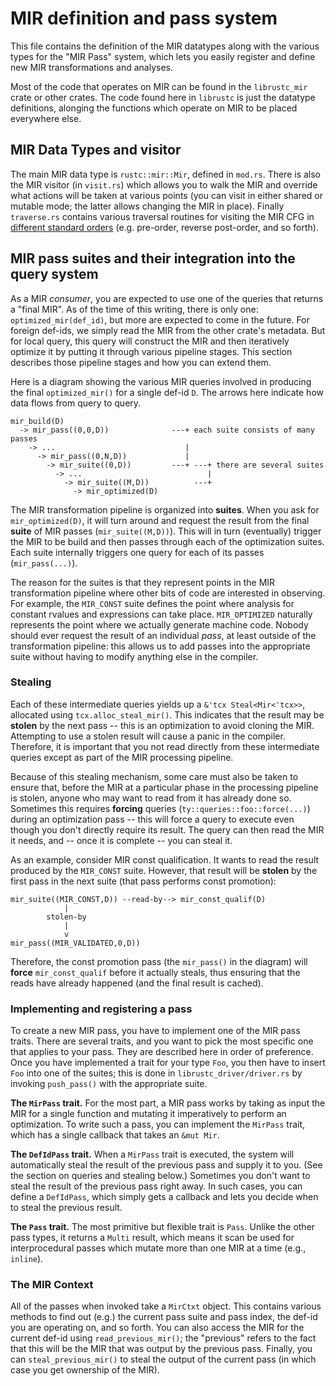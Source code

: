 # MIR definition and pass system

This file contains the definition of the MIR datatypes along with the
various types for the "MIR Pass" system, which lets you easily
register and define new MIR transformations and analyses.

Most of the code that operates on MIR can be found in the
`librustc_mir` crate or other crates. The code found here in
`librustc` is just the datatype definitions, alonging the functions
which operate on MIR to be placed everywhere else.

## MIR Data Types and visitor

The main MIR data type is `rustc::mir::Mir`, defined in `mod.rs`.
There is also the MIR visitor (in `visit.rs`) which allows you to walk
the MIR and override what actions will be taken at various points (you
can visit in either shared or mutable mode; the latter allows changing
the MIR in place). Finally `traverse.rs` contains various traversal
routines for visiting the MIR CFG in [different standard orders][traversal]
(e.g. pre-order, reverse post-order, and so forth).

[traversal]: https://en.wikipedia.org/wiki/Tree_traversal

## MIR pass suites and their integration into the query system

As a MIR *consumer*, you are expected to use one of the queries that
returns a "final MIR". As of the time of this writing, there is only
one: `optimized_mir(def_id)`, but more are expected to come in the
future. For foreign def-ids, we simply read the MIR from the other
crate's metadata. But for local query, this query will construct the
MIR and then iteratively optimize it by putting it through various
pipeline stages. This section describes those pipeline stages and how
you can extend them.

Here is a diagram showing the various MIR queries involved in producing
the final `optimized_mir()` for a single def-id `D`. The arrows here
indicate how data flows from query to query.

```
mir_build(D)
  -> mir_pass((0,0,D))              ---+ each suite consists of many passes
    -> ...                             |
      -> mir_pass((0,N,D))             |
        -> mir_suite((0,D))         ---+ ---+ there are several suites
          -> ...                            |
            -> mir_suite((M,D))          ---+
              -> mir_optimized(D)
```

The MIR transformation pipeline is organized into **suites**.  When
you ask for `mir_optimized(D)`, it will turn around and request the
result from the final **suite** of MIR passes
(`mir_suite((M,D))`). This will in turn (eventually) trigger the MIR
to be build and then passes through each of the optimization suites.
Each suite internally triggers one query for each of its passes
(`mir_pass(...)`).

The reason for the suites is that they represent points in the MIR
transformation pipeline where other bits of code are interested in
observing. For example, the `MIR_CONST` suite defines the point where
analysis for constant rvalues and expressions can take
place. `MIR_OPTIMIZED` naturally represents the point where we
actually generate machine code. Nobody should ever request the result
of an individual *pass*, at least outside of the transformation
pipeline: this allows us to add passes into the appropriate suite
without having to modify anything else in the compiler.

### Stealing

Each of these intermediate queries yields up a `&'tcx
Steal<Mir<'tcx>>`, allocated using `tcx.alloc_steal_mir()`. This
indicates that the result may be **stolen** by the next pass -- this
is an optimization to avoid cloning the MIR. Attempting to use a
stolen result will cause a panic in the compiler. Therefore, it is
important that you not read directly from these intermediate queries
except as part of the MIR processing pipeline.

Because of this stealing mechanism, some care must also be taken to
ensure that, before the MIR at a particular phase in the processing
pipeline is stolen, anyone who may want to read from it has already
done so. Sometimes this requires **forcing** queries
(`ty::queries::foo::force(...)`) during an optimization pass -- this
will force a query to execute even though you don't directly require
its result. The query can then read the MIR it needs, and -- once it
is complete -- you can steal it.

As an example, consider MIR const qualification. It wants to read the
result produced by the `MIR_CONST` suite. However, that result will be
**stolen** by the first pass in the next suite (that pass performs
const promotion):

```
mir_suite((MIR_CONST,D)) --read-by--> mir_const_qualif(D)
            |
        stolen-by
            |
            v
mir_pass((MIR_VALIDATED,0,D))
```

Therefore, the const promotion pass (the `mir_pass()` in the diagram)
will **force** `mir_const_qualif` before it actually steals, thus
ensuring that the reads have already happened (and the final result is
cached).

### Implementing and registering a pass

To create a new MIR pass, you have to implement one of the MIR pass
traits. There are several traits, and you want to pick the most
specific one that applies to your pass. They are described here in
order of preference. Once you have implemented a trait for your type
`Foo`, you then have to insert `Foo` into one of the suites; this is
done in `librustc_driver/driver.rs` by invoking `push_pass()` with the
appropriate suite.

**The `MirPass` trait.** For the most part, a MIR pass works by taking
as input the MIR for a single function and mutating it imperatively to
perform an optimization. To write such a pass, you can implement the
`MirPass` trait, which has a single callback that takes an `&mut Mir`.

**The `DefIdPass` trait.** When a `MirPass` trait is executed, the
system will automatically steal the result of the previous pass and
supply it to you. (See the section on queries and stealing below.)
Sometimes you don't want to steal the result of the previous pass
right away. In such cases, you can define a `DefIdPass`, which simply
gets a callback and lets you decide when to steal the previous result.

**The `Pass` trait.** The most primitive but flexible trait is `Pass`.
Unlike the other pass types, it returns a `Multi` result, which means
it scan be used for interprocedural passes which mutate more than one
MIR at a time (e.g., `inline`).

### The MIR Context

All of the passes when invoked take a `MirCtxt` object. This contains
various methods to find out (e.g.) the current pass suite and pass
index, the def-id you are operating on, and so forth. You can also
access the MIR for the current def-id using `read_previous_mir()`; the
"previous" refers to the fact that this will be the MIR that was
output by the previous pass. Finally, you can `steal_previous_mir()`
to steal the output of the current pass (in which case you get
ownership of the MIR).
